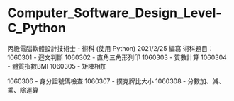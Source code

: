 # Computer_Software_Design_Level-C_Python
丙級電腦軟體設計技術士 - 術科 (使用 Python) 
2021/2/25 編寫 
術科題目： 
1060301 - 迴文判斷 
1060302 - 直角三角形列印 
1060303 - 質數計算 
1060304 - 體質指數BMI 
1060305 - 矩陣相加 

1060306 - 身分證號碼檢查 
1060307 - 撲克牌比大小 
1060308 - 分數加、減、乘、除運算 
